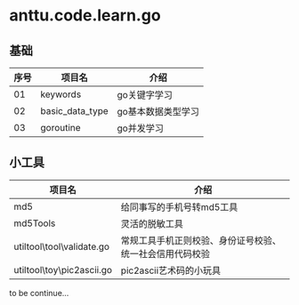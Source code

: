 # anttu.code.learn.go
## 基础
|序号|项目名|介绍|
|--|--|--|
| 01 | keywords | go关键字学习 |
| 02 | basic_data_type | go基本数据类型学习 |
| 03 | goroutine | go并发学习 |

## 小工具
|项目名|介绍|
|--|--|
| md5 | 给同事写的手机号转md5工具 |
| md5Tools | 灵活的脱敏工具 |
| utiltool\tool\validate.go | 常规工具手机正则校验、身份证号校验、统一社会信用代码校验 |
| utiltool\toy\pic2ascii.go | pic2ascii艺术码的小玩具 |

to be continue...
